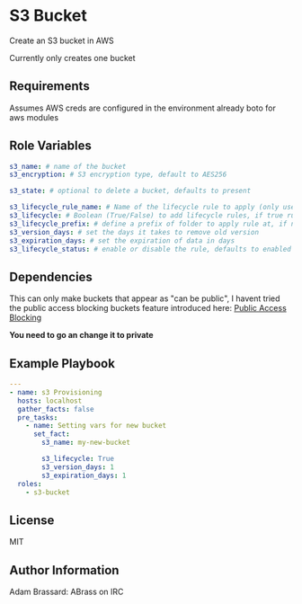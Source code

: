 S3 Bucket
=========

Create an S3 bucket in AWS

Currently only creates one bucket

Requirements
------------

Assumes AWS creds are configured in the environment already
boto for aws modules

Role Variables
--------------

``` yaml
s3_name: # name of the bucket
s3_encryption: # S3 encryption type, default to AES256

s3_state: # optional to delete a bucket, defaults to present

s3_lifecycle_rule_name: # Name of the lifecycle rule to apply (only used when s3_lifecycle set to true)
s3_lifecycle: # Boolean (True/False) to add lifecycle rules, if true rules will be created if not missing input below
s3_lifecycle_prefix: # define a prefix of folder to apply rule at, if not used it will cover the whole bucket
s3_version_days: # set the days it takes to remove old version
s3_expiration_days: # set the expiration of data in days
s3_lifecycle_status: # enable or disable the rule, defaults to enabled
```

Dependencies
------------

This can only make buckets that appear as "can be public", I havent tried the public access blocking buckets feature introduced here: [Public Access Blocking](https://github.com/ansible-collections/amazon.aws/pull/171)

**You need to go an change it to private**

Example Playbook
----------------

```yaml
---
- name: s3 Provisioning
  hosts: localhost
  gather_facts: false
  pre_tasks:
    - name: Setting vars for new bucket
      set_fact:
        s3_name: my-new-bucket

        s3_lifecycle: True
        s3_version_days: 1
        s3_expiration_days: 1
  roles:
    - s3-bucket
```

License
-------

MIT

Author Information
------------------

Adam Brassard: ABrass on IRC
